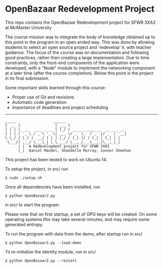 # OpenBazaar Redevelopment Project

This repo contains the OpenBazaar Redevelopment project for SFWR 3XA3 at McMaster University

The course mission was to integrate the body of knowledge obtained up to this point in the program in an open ended way. This was done by allowing students to select an open source project and 'redevelop' it, with teacher guidance. The focus of the course was on documentation and following good practices, rather than creating a large implementation. Due to time constraints, only the front-end components of the application were developed, with a "Node" module to implement the networking component at a later time (after the course completion). Below this point is the project in its final submission.

Some important skills learned through this course:
+ Proper use of Git and revisions
+ Automatic code generation
+ Importance of deadlines and project scheduling
___

```
_____                 ______
|  _  |                | ___ \
| | | |_ __   ___ _ __ | |_/ / __ _ ______ _  __ _ _ __
| | | | '_ \ / _ \ '_ \| ___ \/ _` |_  / _` |/ _` | '__|
\ \_/ / |_) |  __/ | | | |_/ / (_| |/ / (_| | (_| | |   
 \___/| .__/ \___|_| |_\____/ \__,_/___\__,_|\__,_|_|   
      | |  A Redevelopment project for SFWR 3XA3 
      |_|  Daniel Mandel, Shandelle Murray, Connor Sheehan
```

This project has been tested to work on Ubuntu 14.

To setup the project, in src/ run
```
$ sudo ./setup.sh
```

Once all dependencies have been installed, run

```
$ python OpenBazaar2.py
```
in src/ to start the program. 

Please note that on first startup, a set of GPG keys
will be created. On some operating systems this may take several
minutes, and may require some generated entropy.

To run the program with data from the demo, after startup run in src/

```
$ python OpenBazaar2.py --load-demo
```

To re-initialize the identity module, run in src/

```
$ python OpenBazaar2.py --restart
```

